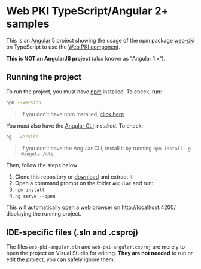 # Web PKI TypeScript/Angular 2+ samples

This is an [Angular](https://angular.io/) 5 project showing the usage of the npm package [web-pki](https://www.npmjs.com/package/web-pki)
on TypeScript to use the [Web PKI component](https://docs.lacunasoftware.com/articles/web-pki/).

**This is NOT an AngularJS project** (also known as "Angular 1.x").

## Running the project

To run the project, you must have [npm](https://www.npmjs.com/get-npm) installed. To check, run:

```sh
npm --version
```

> If you don't have npm installed, [click here](https://www.npmjs.com/get-npm)

You must also have the [Angular CLI](https://cli.angular.io/) installed. To check:

```sh
ng --version
```

> If you don't have the Angular CLI, install it by running `npm install -g @angular/cli`

Then, follow the steps below:

1. Clone this repository or [download](https://github.com/LacunaSoftware/WebPkiSamples/archive/master.zip) and extract it
1. Open a command prompt on the folder `Angular` and run:
1. `npm install`
1. `ng serve --open`

This will automatically open a web browser on http://localhost:4200/ displaying the running project.

## IDE-specific files (.sln and .csproj)

The files `web-pki-angular.sln` and `web-pki-angular.csproj` are merely to open the project
on Visual Studio for editing. **They are not needed** to run or edit the project, you can safely ignore them.
